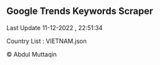 

## Google Trends Keywords Scraper 
 
Last Update 11-12-2022 , 22:51:34

Country List :
VIETNAM.json



© Abdul Muttaqin 
